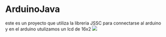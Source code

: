 # ArduinoJava
este es un proyecto que utiliza la libreria JSSC
para connectarse al arduino
y en el arduino utulizamos un lcd de 16x2
![](../../Imágenes/LCD_Base_bb_Fritz.png)
